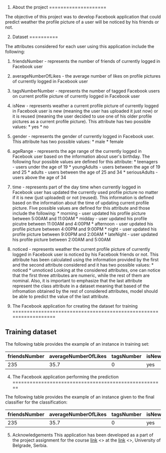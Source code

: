 1. About the project
====================

The objective of this project was to develop Facebook application that could predict weather the profile picture of a user 
will be noticed by his friends or not. 

2. Dataset
==========

The attributes considered for each user using this application include the following:

  1. friendsNumber - represents the number of friends of currently logged in Facebook user
  2. averageNumberOfLikes - the average number of likes on profile pictures of currently logged in Facebook user
  3. tagsNumberNumber - represents the number of tagged Facebook users on current profile picture of currently logged in
Facebook user
  4. isNew - represents weather a current profile picture of currently logged in Facebook user is new (meaning the user
has uploaded it just now) or it is reused (meaning the user decided to use one of his older profile pictures as a current
profile picture). This attribute has two possible values:
    * yes
    * no
  5. gender - represents the gender of currently logged in Facebook user. This attribute has two possible values:
    * male
    * female
  6. ageRange - represents the age range of the currently logged in Facebook user based on the information about user's
birthday. The following four possible values are defined for this attribute:
    * teenagers - users under the age of 19
    * youngAdults - users between the age of 19 and 25
    * adults - users between the age of 25 and 34
    * seriousAdults - users above the age of 34
  7. time - represents part of the day time when currently logged in Facebook user has updated the currently used profile picture no matter if it is new (just uploaded) or not (reused). This information is defined based on the information about
the time of updating current profile picture. Five possible values are defined for this attribute and those include the
following:
    * morning - user updated his profile picture between 5:00AM and 11:00AM
    * midday - user updated his profile picutre between 11:00AM and 4:00PM
    * afternoon - user updated his profile picture between 4:00PM and 9:00PM
    * night - user updated his profile picture between 9:00PM and 2:00AM
    * lateNight - user updated his profile picture between 2:00AM and 5:00AM
  8. noticed - represents weather the current profile picture of currently logged in Facebook user is noticed by his Facebook friends or not. This attribute has been calculated using the information provided by the first and the second
attribute considered and it has two possible values:
    * noticed
    * unnoticed
Looking at the considered attributes, one can notice that the first three attributes are numeric, while the rest of them
are nominal. Also, it is important to emphasize that the last attribute represent the class attribute in a dataset meaning that based of the infromation obtained by the rest of considered attributes, model should be able to predict the
value of the last attribute.

3. The Facebook application for creating the dataset for training
==================================================================

Training dataset
----------------

The following table provides the example of an instance in training set:

| friendsNumber | averageNumberOfLikes | tagsNumber | isNew | gender | ageRange   | time  | noticed |
|---------------|----------------------|------------|-------|--------|------------|-------|---------|
| 235           | 35.7                 | 0          | yes   | female | youngAdult | night | noticed |

4. The Facebook application performing the prediction
=====================================================


The following table provides the example of an instance given to the final classifier for the classification:

| friendsNumber | averageNumberOfLikes | tagsNumber | isNew | gender | ageRange   | time  |
|---------------|----------------------|------------|-------|--------|------------|-------|
| 235           | 35.7                 | 0          | yes   | female | youngAdult | night |

5. Acknowledgements 
This application has been developed as a part of the project assignment for the course [link](http://is.fon.rs) <<Intelligent Systems>> at the [link](http://fon.rs) <<Faculty of Organization Sciences>>, University of Belgrade, Serbia.
